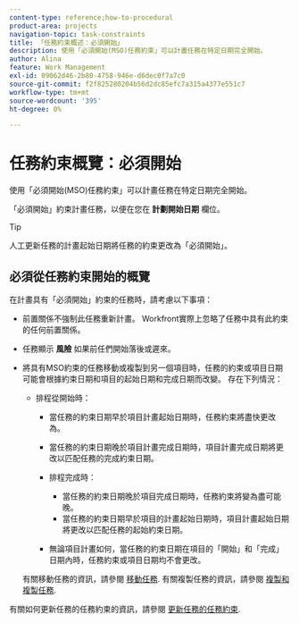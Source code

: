```yaml
---
content-type: reference;how-to-procedural
product-area: projects
navigation-topic: task-constraints
title: 「任務約束概述：必須開始」
description: 使用「必須開始(MSO)任務約束」可以計畫任務在特定日期完全開始。
author: Alina
feature: Work Management
exl-id: 09062d46-2b80-4758-946e-d6dec0f7a7c0
source-git-commit: f2f825280204b56d2dc85efc7a315a4377e551c7
workflow-type: tm+mt
source-wordcount: '395'
ht-degree: 0%

---
```


# 任務約束概覽：必須開始

使用「必須開始(MSO)任務約束」可以計畫任務在特定日期完全開始。

「必須開始」約束計畫任務，以便在您在 **計劃開始日期** 欄位。

>[!TIP]
>
>人工更新任務的計畫起始日期將任務的約束更改為「必須開始」。

## 必須從任務約束開始的概覽

在計畫具有「必須開始」約束的任務時，請考慮以下事項：

* 前置關係不強制此任務重新計畫。 Workfront實際上忽略了任務中具有此約束的任何前置關係。
* 任務顯示 **風險** 如果前任們開始落後或遲來。

* 將具有MSO約束的任務移動或複製到另一個項目時，任務的約束或項目日期可能會根據約束日期和項目的起始日期和完成日期而改變。 存在下列情況：

   * 排程從開始時：

      * 當任務的約束日期早於項目計畫起始日期時，任務約束將盡快更改為。
      * 當任務的約束日期晚於項目計畫完成日期時，項目計畫完成日期將更改以匹配任務的完成約束日期。

      * 排程完成時：

         * 當任務的約束日期晚於項目完成日期時，任務約束將變為盡可能晚。
         * 當任務的約束日期早於項目的計畫起始日期時，項目計畫起始日期將更改以匹配任務的起始約束日期。
      * 無論項目計畫如何，當任務的約束日期在項目的「開始」和「完成」日期內時，任務約束或項目日期均不會更改。

   有關移動任務的資訊，請參閱 [移動任務](../../../manage-work/tasks/manage-tasks/move-tasks.md). 有關複製任務的資訊，請參閱 [複製和複製任務](../../../manage-work/tasks/manage-tasks/copy-and-duplicate-tasks.md).

有關如何更新任務的任務約束的資訊，請參閱 [更新任務的任務約束](../../../manage-work/tasks/task-constraints/update-task-constraint-of-task.md).

<!--
<div data-mc-conditions="QuicksilverOrClassic.Draft mode">
<h2>Use the Must Start On Task Constraint</h2>
<p>(NOTE: replaced with new article linked above) </p>
<p>To update the Task Constraint to Must Start On:</p>
<ol>
<li value="1">Go to a task whose Task Constraint you want to update.</li>
<li value="2"> <p data-mc-conditions="QuicksilverOrClassic.Quicksilver">Click the <strong>More</strong> icon <img src="assets/qs-more-icon-on-an-object.png"> next to the task name, then click <strong>Edit</strong>.</p> </li>
<li value="3">In the <strong>Overview</strong> section, expand the <strong>Task Constraint</strong> drop-down menu.</li>
<li value="4"> <p>Select <strong>Must Start On</strong>.</p> </li>
<li value="5"> <p>Specify a <strong>Planned Start Date</strong>.</p> <p>The task must start by this date, and no later than this date.</p> </li>
<li value="6">Click <strong>Save Changes</strong>. </li>
</ol>
</div>
-->
